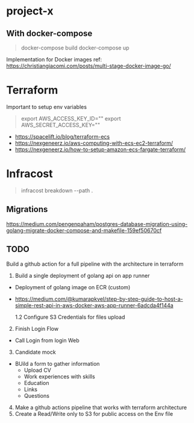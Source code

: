 # project-x

## With docker-compose

> docker-compose build
> docker-compose up

Implementation for Docker images ref: https://christiangiacomi.com/posts/multi-stage-docker-image-go/

# Terraform

Important to setup env variables

> export AWS_ACCESS_KEY_ID=""
> export AWS_SECRET_ACCESS_KEY=""

- https://spacelift.io/blog/terraform-ecs
- https://nexgeneerz.io/aws-computing-with-ecs-ec2-terraform/
- https://nexgeneerz.io/how-to-setup-amazon-ecs-fargate-terraform/

# Infracost

> infracost breakdown --path .

## Migrations

https://medium.com/pengenpaham/postgres-database-migration-using-golang-migrate-docker-compose-and-makefile-159ef50670cf

## TODO

Build a github action for a full pipeline with the architecture in terraform

1. Build a single deployment of golang api on app runner

- Deployment of golang image on ECR (custom)

- https://medium.com/@kumarapkvel/step-by-step-guide-to-host-a-simple-rest-api-in-aws-docker-aws-app-runner-6adcda4f144a

  1.2 Configure S3 Credentials for files upload

2. Finish Login Flow

- Call Login from login Web

3. Candidate mock

- BUild a form to gather information
  - Upload CV
  - Work experiences with skills
  - Education
  - Links
  - Questions

4. Make a github actions pipeline that works with terraform architecture
5. Create a Read/Write only to S3 for public access on the Env file
